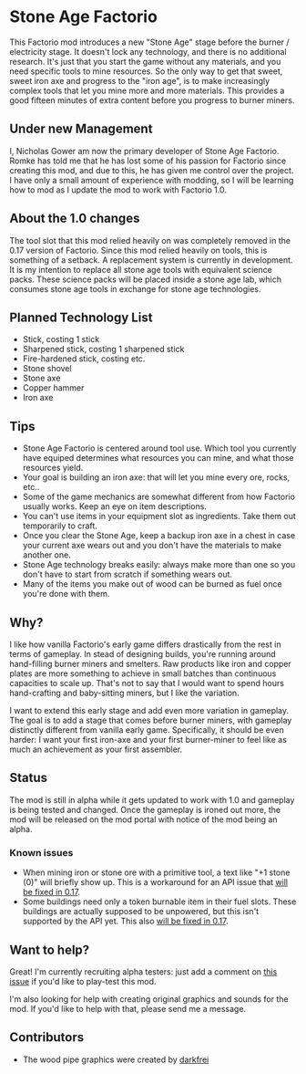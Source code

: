 # Stone Age Factorio
This Factorio mod introduces a new "Stone Age" stage before the burner / electricity stage. It doesn't lock any technology, and there is no additional research. It's just that you start the game without any materials, and you need specific tools to mine resources. So the only way to get that sweet, sweet iron axe and progress to the "iron age", is to make increasingly complex tools that let you mine more and more materials. This provides a good fifteen minutes of extra content before you progress to burner miners.

## Under new Management

I, Nicholas Gower am now the primary developer of Stone Age Factorio. Romke has told me that he has lost some of his passion for Factorio since creating this mod, and due to this, he has given me control over the project. I have only a small amount of experience with modding, so I will be learning how to mod as I update the mod to work with Factorio 1.0. 

## About the 1.0 changes

The tool slot that this mod relied heavily on was completely removed in the 0.17 version of Factorio. Since this mod relied heavily on tools, this is something of a setback. A replacement system is currently in development. It is my intention to replace all stone age tools with equivalent science packs. These science packs will be placed inside a stone age lab, which consumes stone age tools in exchange for stone age technologies.

## Planned Technology List

* Stick, costing 1 stick
* Sharpened stick, costing 1 sharpened stick
* Fire-hardened stick, costing etc.
* Stone shovel
* Stone axe
* Copper hammer
* Iron axe

## Tips
* Stone Age Factorio is centered around tool use. Which tool you currently have equiped determines what resources you can mine, and what those resources yield.
* Your goal is building an iron axe: that will let you mine every ore, rocks, etc..
* Some of the game mechanics are somewhat different from how Factorio usually works. Keep an eye on item descriptions.
* You can't use items in your equipment slot as ingredients. Take them out temporarily to craft.
* Once you clear the Stone Age, keep a backup iron axe in a chest in case your current axe wears out and you don't have the materials to make another one.
* Stone Age technology breaks easily: always make more than one so you don't have to start from scratch if something wears out.
* Many of the items you make out of wood can be burned as fuel once you're done with them.

## Why?
I like how vanilla Factorio's early game differs drastically from the rest in terms of gameplay. In stead of designing builds, you're running around hand-filling burner miners and smelters. Raw products like iron and copper plates are more something to achieve in small batches than continuous capacities to scale up. That's not to say that I would want to spend hours hand-crafting and baby-sitting miners, but I like the variation.

I want to extend this early stage and add even more variation in gameplay. The goal is to add a stage that comes before burner miners, with gameplay distinctly different from vanilla early game. Specifically, it should be even harder: I want your first iron-axe and your first burner-miner to feel like as much an achievement as your first assembler.

## Status
The mod is still in alpha while it gets updated to work with 1.0 and gameplay is being tested and changed. Once the gameplay is ironed out more, the mod will be released on the mod portal with notice of the mod being an alpha.

### Known issues
* When mining iron or stone ore with a primitive tool, a text like "+1 stone (0)" will briefly show up. This is a workaround for an API issue that [will be fixed in 0.17](https://forums.factorio.com/viewtopic.php?f=25&t=62285).
* Some buildings need only a token burnable item in their fuel slots. These buildings are actually supposed to be unpowered, but this isn't supported by the API yet. This also [will be fixed in 0.17](https://forums.factorio.com/viewtopic.php?f=34&t=61239).

## Want to help?
Great! I'm currently recruiting alpha testers: just add a comment on [this issue](https://github.com/StoneAgeFactorio/StoneAgeFactorio/issues/4) if you'd like to play-test this mod.

I'm also looking for help with creating original graphics and sounds for the mod. If you'd like to help with that, please send me a message.

## Contributors

* The wood pipe graphics were created by [darkfrei](https://forums.factorio.com/viewtopic.php?f=15&t=51567&p=382776)
